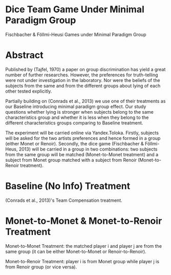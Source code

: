 # Dice Team Game Under Minimal Paradigm Group
Fischbacher &amp; Föllmi-Heusi Games under Minimal Paradigm Group


Abstract
=========================================================================================================

Published by (Tajfel, 1970) a paper on group discrimination has yield a great number of further researches. However, the preferences for truth-telling were not under investigation in the laboratory. Nor were the beliefs of the subjects from the same and from the different groups about lying of each other tested explicitly.

Partially building on (Conrads et al., 2013) we use one of their treatments as our Baseline introducing minimal paradigm group effect. Our study questions whether lying is stronger when subjects belong to the same characteristics group and whether it is less when they belong to the different characteristics groups comparing to Baseline treatment. 

The experiment will be carried online via Yandex.Toloka. Firstly, subjects will be asked for the two artists preferences and hence formed in a group (either Monet or Renoir). Secondly, the dice game (Fischbacher \& Föllmi-Heus, 2013) will be carried in a group in two combinations: two subjects from the same group will be matched (Monet-to-Monet treatment) and a subject from Monet group matched with a subject from Renoir (Monet-to-Renoir treatment).


Baseline (No Info) Treatment
=========================================================================================================
(Conrads et al., 2013)'s Team Compensation treatment.




Monet-to-Monet &amp; Monet-to-Renoir Treatment
=========================================================================================================
Monet-to-Monet Treatment: the matched player i and player j are from the same group (it can be either Monet-to-Monet or Renoir-to-Renoir).

Monet-to-Renoir Treatment:  player i is from Monet group while player j is from Renoir group (or vice versa).



